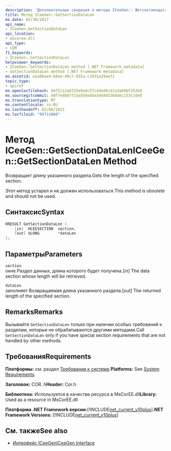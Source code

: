 ```yaml
---
description: 'Дополнительные сведения о методе ICeeGen:: Жетсектиондатален'
title: Метод ICeeGen::GetSectionDataLen
ms.date: 03/30/2017
api_name:
- ICeeGen.GetSectionDataLen
api_location:
- mscoree.dll
api_type:
- COM
f1_keywords:
- ICeeGen::GetSectionDataLen
helpviewer_keywords:
- ICeeGen::GetSectionDataLen method [.NET Framework metadata]
- GetSectionDataLen method [.NET Framework metadata]
ms.assetid: e2a06ee4-b8ee-49c7-935a-c1031a29eef2
topic_type:
- apiref
ms.openlocfilehash: 9475112a6f25e9a4c57c4ded6cd11dab9bf352b9
ms.sourcegitcommit: ddf7edb67715a5b9a45e3dd44536dabc153c1de0
ms.translationtype: MT
ms.contentlocale: ru-RU
ms.lasthandoff: 02/06/2021
ms.locfileid: "99721060"
---
```

# <a name="iceegengetsectiondatalen-method"></a><span data-ttu-id="55661-103">Метод ICeeGen::GetSectionDataLen</span><span class="sxs-lookup"><span data-stu-id="55661-103">ICeeGen::GetSectionDataLen Method</span></span>

<span data-ttu-id="55661-104">Возвращает длину указанного раздела.</span><span class="sxs-lookup"><span data-stu-id="55661-104">Gets the length of the specified section.</span></span>  
  
 <span data-ttu-id="55661-105">Этот метод устарел и не должен использоваться.</span><span class="sxs-lookup"><span data-stu-id="55661-105">This method is obsolete and should not be used.</span></span>  
  
## <a name="syntax"></a><span data-ttu-id="55661-106">Синтаксис</span><span class="sxs-lookup"><span data-stu-id="55661-106">Syntax</span></span>  
  
```cpp  
HRESULT GetSectionDataLen (  
    [in]  HCEESECTION  section,  
    [out] ULONG        *dataLen  
);  
```  
  
## <a name="parameters"></a><span data-ttu-id="55661-107">Параметры</span><span class="sxs-lookup"><span data-stu-id="55661-107">Parameters</span></span>  

 `section`  
 <span data-ttu-id="55661-108">окне Раздел данных, длина которого будет получена.</span><span class="sxs-lookup"><span data-stu-id="55661-108">[in] The data section whose length will be retrieved.</span></span>  
  
 `dataLen`  
 <span data-ttu-id="55661-109">заполняет Возвращаемая длина указанного раздела.</span><span class="sxs-lookup"><span data-stu-id="55661-109">[out] The returned length of the specified section.</span></span>  
  
## <a name="remarks"></a><span data-ttu-id="55661-110">Remarks</span><span class="sxs-lookup"><span data-stu-id="55661-110">Remarks</span></span>  

 <span data-ttu-id="55661-111">Вызывайте `GetSectionDataLen` только при наличии особых требований к разделам, которые не обрабатываются другими методами.</span><span class="sxs-lookup"><span data-stu-id="55661-111">Call `GetSectionDataLen` only if you have special section requirements that are not handled by other methods.</span></span>  
  
## <a name="requirements"></a><span data-ttu-id="55661-112">Требования</span><span class="sxs-lookup"><span data-stu-id="55661-112">Requirements</span></span>  

 <span data-ttu-id="55661-113">**Платформы:** см. раздел [Требования к системе](../../get-started/system-requirements.md).</span><span class="sxs-lookup"><span data-stu-id="55661-113">**Platforms:** See [System Requirements](../../get-started/system-requirements.md).</span></span>  
  
 <span data-ttu-id="55661-114">**Заголовок:** COR. h</span><span class="sxs-lookup"><span data-stu-id="55661-114">**Header:** Cor.h</span></span>  
  
 <span data-ttu-id="55661-115">**Библиотека:** Используется в качестве ресурса в MsCorEE.dll</span><span class="sxs-lookup"><span data-stu-id="55661-115">**Library:** Used as a resource in MsCorEE.dll</span></span>  
  
 <span data-ttu-id="55661-116">**Платформа .NET Framework версии:**[!INCLUDE[net_current_v10plus](../../../../includes/net-current-v10plus-md.md)]</span><span class="sxs-lookup"><span data-stu-id="55661-116">**.NET Framework Versions:** [!INCLUDE[net_current_v10plus](../../../../includes/net-current-v10plus-md.md)]</span></span>  
  
## <a name="see-also"></a><span data-ttu-id="55661-117">См. также</span><span class="sxs-lookup"><span data-stu-id="55661-117">See also</span></span>

- [<span data-ttu-id="55661-118">Интерфейс ICeeGen</span><span class="sxs-lookup"><span data-stu-id="55661-118">ICeeGen Interface</span></span>](iceegen-interface.md)
